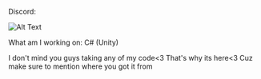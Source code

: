 
 Discord: 
 
![Alt Text](https://cdn.discordapp.com/attachments/1146176526010822706/1148326447136645250/Screenshot_2023-09-04_143906.png)

What am I working on: C# (Unity)

I don't mind you guys taking any of my code<3 That's why its here<3 Cuz make sure to mention where you got it from 
